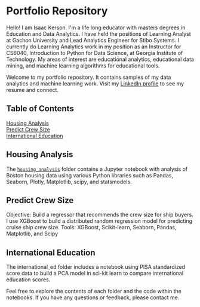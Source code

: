 # Portfolio Repository
Hello! I am Isaac Kerson. I'm a life long educator with masters degrees in Education and Data Analytics. I have held the positions of Learning Analyst at Gachon University and Lead Analytics  Engineer for Stibo Systems. I currently do Learning Analytics work in my position as an Instructor for CS6040, Introduction to Python for Data Science, at Georgia Institute of Technology. My areas of interest are educational analytics, educational data mining, and machine learning algorithms for educational tools.

Welcome to my portfolio repository. It contains samples of my data analytics and machine learning work. Visit my [LinkedIn profile](https://www.linkedin.com/in/isaackerson/) to see my resume and connect.

## Table of Contents
[Housing Analysis](#housing-analysis)</br>
[Predict Crew Size](#predict-crew-size)</br>
[International Education](#international-education)</br>

## Housing Analysis
The [`housing_analysis`](https://github.com/ikerson/portfolio/tree/main/housing_analysis) folder contains a Jupyter notebook with analysis of Boston housing data using various Python libraries such as Pandas, Seaborn, Plotly, Matplotlib, scipy, and statsmodels.

## Predict Crew Size
Objective: Build a regressor that recommends the crew size for ship buyers. I use XGBoost to build a distributed random regression model for predicting cruise ship crew size. Tools: XGBoost, Scikit-learn, Seaborn, Pandas, Matplotlib, and Scipy

## International Education
The international_ed folder includes a notebook using PISA standardized score data to build a PCA model in sci-kit learn to compare international education scores.

Feel free to explore the contents of each folder and the code within the notebooks. If you have any questions or feedback, please contact me.